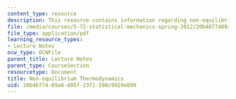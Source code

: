 ```yaml
---
content_type: resource
description: This resource contains information regarding non-equilibrium thermodynamics.
file: /media/courses/5-72-statistical-mechanics-spring-2012/20b4677409a8d05f23f1598c9929e899_MIT5_72S12_master2.pdf
file_type: application/pdf
learning_resource_types:
- Lecture Notes
ocw_type: OCWFile
parent_title: Lecture Notes
parent_type: CourseSection
resourcetype: Document
title: Non-equilibrium Thermodynamics
uid: 20b46774-09a8-d05f-23f1-598c9929e899
---
```

